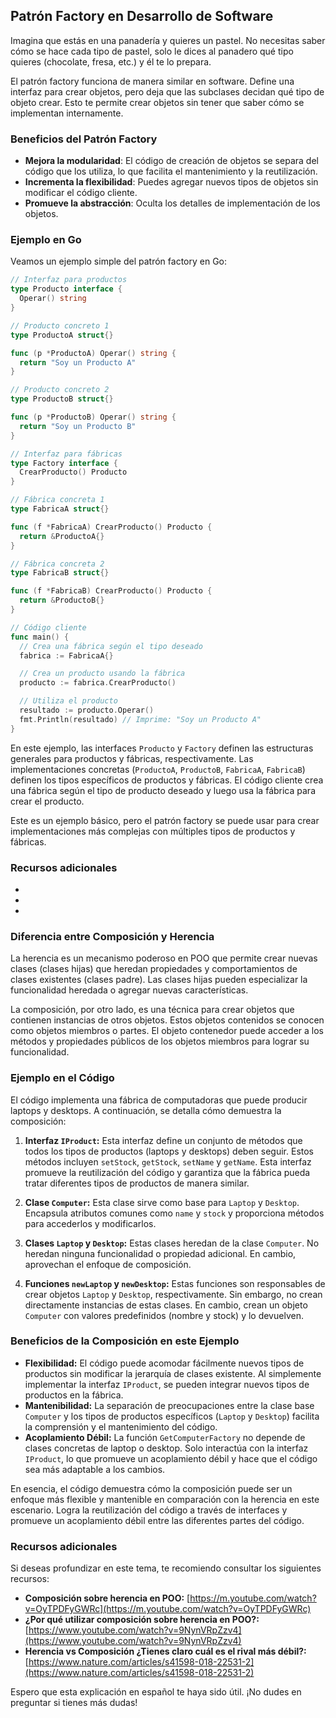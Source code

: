 ## Patrón Factory en Desarrollo de Software

Imagina que estás en una panadería y quieres un pastel. No necesitas saber cómo se hace cada tipo de pastel, solo le dices al panadero qué tipo quieres (chocolate, fresa, etc.) y él te lo prepara.

El patrón factory funciona de manera similar en software. Define una interfaz para crear objetos, pero deja que las subclases decidan qué tipo de objeto crear. Esto te permite crear objetos sin tener que saber cómo se implementan internamente.

### Beneficios del Patrón Factory

* **Mejora la modularidad**: El código de creación de objetos se separa del código que los utiliza, lo que facilita el mantenimiento y la reutilización.
* **Incrementa la flexibilidad**: Puedes agregar nuevos tipos de objetos sin modificar el código cliente.
* **Promueve la abstracción**: Oculta los detalles de implementación de los objetos.

### Ejemplo en Go

Veamos un ejemplo simple del patrón factory en Go:

```go
// Interfaz para productos
type Producto interface {
  Operar() string
}

// Producto concreto 1
type ProductoA struct{}

func (p *ProductoA) Operar() string {
  return "Soy un Producto A"
}

// Producto concreto 2
type ProductoB struct{}

func (p *ProductoB) Operar() string {
  return "Soy un Producto B"
}

// Interfaz para fábricas
type Factory interface {
  CrearProducto() Producto
}

// Fábrica concreta 1
type FabricaA struct{}

func (f *FabricaA) CrearProducto() Producto {
  return &ProductoA{}
}

// Fábrica concreta 2
type FabricaB struct{}

func (f *FabricaB) CrearProducto() Producto {
  return &ProductoB{}
}

// Código cliente
func main() {
  // Crea una fábrica según el tipo deseado
  fabrica := FabricaA{}

  // Crea un producto usando la fábrica
  producto := fabrica.CrearProducto()

  // Utiliza el producto
  resultado := producto.Operar()
  fmt.Println(resultado) // Imprime: "Soy un Producto A"
}
```

En este ejemplo, las interfaces `Producto` y `Factory` definen las estructuras generales para productos y fábricas, respectivamente. Las implementaciones concretas (`ProductoA`, `ProductoB`, `FabricaA`, `FabricaB`) definen los tipos específicos de productos y fábricas. El código cliente crea una fábrica según el tipo de producto deseado y luego usa la fábrica para crear el producto.

Este es un ejemplo básico, pero el patrón factory se puede usar para crear implementaciones más complejas con múltiples tipos de productos y fábricas.

### Recursos adicionales

* [Patrón Factory en Go - Refactoring.Guru]: [https://refactoring.guru/design-patterns/factory-method/go/example](https://refactoring.guru/design-patterns/factory-method/go/example)
* [Patrones de diseño con Go - YouTube]: [https://m.youtube.com/watch?v=qHuI_IWUkfA](https://m.youtube.com/watch?v=qHuI_IWUkfA)
* [Factory Method | Design Patterns in Go - GitBook]: [https://refactoring.guru/design-patterns/factory-method/go/example](https://refactoring.guru/design-patterns/factory-method/go/example)


### Diferencia entre Composición y Herencia

La herencia es un mecanismo poderoso en POO que permite crear nuevas clases (clases hijas) que heredan propiedades y comportamientos de clases existentes (clases padre). Las clases hijas pueden especializar la funcionalidad heredada o agregar nuevas características.

La composición, por otro lado, es una técnica para crear objetos que contienen instancias de otros objetos. Estos objetos contenidos se conocen como objetos miembros o partes. El objeto contenedor puede acceder a los métodos y propiedades públicos de los objetos miembros para lograr su funcionalidad.

### Ejemplo en el Código

El código implementa una fábrica de computadoras que puede producir laptops y desktops. A continuación, se detalla cómo demuestra la composición:

1. **Interfaz `IProduct`:** Esta interfaz define un conjunto de métodos que todos los tipos de productos (laptops y desktops) deben seguir. Estos métodos incluyen `setStock`, `getStock`, `setName` y `getName`. Esta interfaz promueve la reutilización del código y garantiza que la fábrica pueda tratar diferentes tipos de productos de manera similar.

2. **Clase `Computer`:** Esta clase sirve como base para `Laptop` y `Desktop`. Encapsula atributos comunes como `name` y `stock` y proporciona métodos para accederlos y modificarlos.

3. **Clases `Laptop` y `Desktop`:** Estas clases heredan de la clase `Computer`. No heredan ninguna funcionalidad o propiedad adicional. En cambio, aprovechan el enfoque de composición.

4. **Funciones `newLaptop` y `newDesktop`:** Estas funciones son responsables de crear objetos `Laptop` y `Desktop`, respectivamente. Sin embargo, no crean directamente instancias de estas clases. En cambio, crean un objeto `Computer` con valores predefinidos (nombre y stock) y lo devuelven.

### Beneficios de la Composición en este Ejemplo

- **Flexibilidad:** El código puede acomodar fácilmente nuevos tipos de productos sin modificar la jerarquía de clases existente. Al simplemente implementar la interfaz `IProduct`, se pueden integrar nuevos tipos de productos en la fábrica.
- **Mantenibilidad:** La separación de preocupaciones entre la clase base `Computer` y los tipos de productos específicos (`Laptop` y `Desktop`) facilita la comprensión y el mantenimiento del código.
- **Acoplamiento Débil:** La función `GetComputerFactory` no depende de clases concretas de laptop o desktop. Solo interactúa con la interfaz `IProduct`, lo que promueve un acoplamiento débil y hace que el código sea más adaptable a los cambios.

En esencia, el código demuestra cómo la composición puede ser un enfoque más flexible y mantenible en comparación con la herencia en este escenario. Logra la reutilización del código a través de interfaces y promueve un acoplamiento débil entre las diferentes partes del código.

### Recursos adicionales

Si deseas profundizar en este tema, te recomiendo consultar los siguientes recursos:

- **Composición sobre herencia en POO:** [https://m.youtube.com/watch?v=OyTPDFyGWRc](https://m.youtube.com/watch?v=OyTPDFyGWRc)
- **¿Por qué utilizar composición sobre herencia en POO?:** [https://www.youtube.com/watch?v=9NynVRpZzv4](https://www.youtube.com/watch?v=9NynVRpZzv4)
- **Herencia vs Composición ¿Tienes claro cuál es el rival más débil?:** [https://www.nature.com/articles/s41598-018-22531-2](https://www.nature.com/articles/s41598-018-22531-2)

Espero que esta explicación en español te haya sido útil. ¡No dudes en preguntar si tienes más dudas!